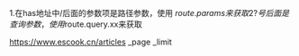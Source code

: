 1.在has地址中/后面的参数项是路径参数，使用 $route.params来获取
2?号后面是查询参数，使用$route.query.xx来获取

https://www.escook.cn/articles  _page _limit